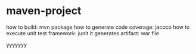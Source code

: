 # maven-project
how to build: mvn package
how to generate code coverage: jacoco
how to execute unit test framework: junit
It generates  artifact: war file

yyyyyyy
